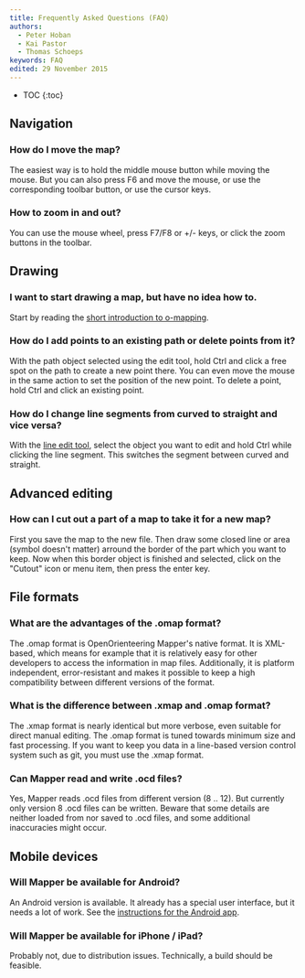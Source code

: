```yaml
---
title: Frequently Asked Questions (FAQ)
authors:
  - Peter Hoban
  - Kai Pastor
  - Thomas Schoeps
keywords: FAQ
edited: 29 November 2015
---
```


* TOC
{:toc}

## Navigation

### How do I move the map?
The easiest way is to hold the middle mouse button while moving the mouse. But you can also press F6 and move the mouse, or use the corresponding toolbar button, or use the cursor keys.

### How to zoom in and out?
You can use the mouse wheel, press F7/F8 or +/- keys, or click the zoom buttons in the toolbar.


## Drawing

### I want to start drawing a map, but have no idea how to.
Start by reading the [short introduction to o-mapping](mapping-introduction.md).

### How do I add points to an existing path or delete points from it?
With the path object selected using the edit tool, hold Ctrl and click a free spot on the path to create a new point there. You can even move the mouse in the same action to set the position of the new point. To delete a point, hold Ctrl and click an existing point.

### How do I change line segments from curved to straight and vice versa?
With the [line edit tool](toolbars.md#tool_edit_line), select the object you want to edit and hold Ctrl while clicking the line segment. This switches the segment between curved and straight.


## Advanced editing

### How can I cut out a part of a map to take it for a new map?
First you save the map to the new file. Then draw some closed line or area (symbol doesn't matter) arround the border of the part which you want to keep. Now when this border object is finished and selected, click on the "Cutout" icon or menu item, then press the enter key.


## File formats

### What are the advantages of the .omap format?
The .omap format is OpenOrienteering Mapper's native format. It is XML-based, which means for example that it is relatively easy for other developers to access the information in map files. Additionally, it is platform independent, error-resistant and makes it possible to keep a high compatibility between different versions of the format.

### What is the difference between .xmap and .omap format?
The .xmap format is nearly identical but more verbose, even suitable for direct manual editing. The .omap format is tuned towards minimum size and fast processing.
If you want to keep you data in a line-based version control system such as git, you must use the .xmap format.

### Can Mapper read and write .ocd files?
Yes, Mapper reads .ocd files from different version (8 .. 12). But currently only version 8 .ocd files can be written. Beware that some details are neither loaded from nor saved to .ocd files, and some additional inaccuracies might occur.


## Mobile devices

### Will Mapper be available for Android?
An Android version is available. It already has a special user interface, but it needs a lot of work. See the [instructions for the Android app](android-index.md).

### Will Mapper be available for iPhone / iPad?
Probably not, due to distribution issues. Technically, a build should be feasible.
